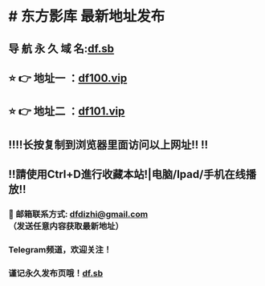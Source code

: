 # # 东方影库 最新地址发布 
## 导 航 永 久 域 名:[df.sb](https://df100.vip:8888/?channel=boke13)
## ⭐️ 👉 地址一 ：[df100.vip](https://df100.vip:8888/?channel=boke13)
## ⭐️ 👉 地址二 ：[df101.vip](https://df101.vip:8888/?channel=boke13)
## ‼️‼️长按复制到浏览器里面访问以上网址‼️  ‼️
## ‼️請使用Ctrl+D進行收藏本站!|电脑/Ipad/手机在线播放‼️
### 📧 邮箱联系方式: dfdizhi@gmail.com （发送任意内容获取最新地址）
### Telegram频道，欢迎关注！
### 谨记永久发布页哦！[df.sb](https://df100.vip:8888/?channel=boke13)
